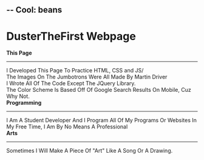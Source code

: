 --
Cool: beans
--

# DusterTheFirst Webpage

<div class="feeditem">
    <a class="link">
        <b><div class="title">This Page</div></b>
    </a>
    <hr>
    <div class="feedcontent">I Developed This Page To Practice HTML, CSS and JS/<br>
    The Images On The Jumbotrons Were All Made By Martin Driver<br>
    I Wrote All Of The Code Except The JQuery Library.<br>
    The Color Scheme Is Based Off Of Google Search Results On Mobile, Cuz Why Not.</div>
</div>
<div class="feeditem">
    <a class="link">
        <b><div class="title">Programming</div></b>
    </a>
    <hr>
    <div class="feedcontent">I Am A Student Developer And I Program All Of My Programs Or Websites In My Free Time, I Am By No Means A Professional</div>
</div>
<div class="feeditem">
    <a class="link">
        <b><div class="title">Arts</div></b>
    </a>
    <hr>
    <div class="feedcontent">Sometimes I Will Make A Piece Of "Art" Like A Song Or A Drawing.</div>
</div>
